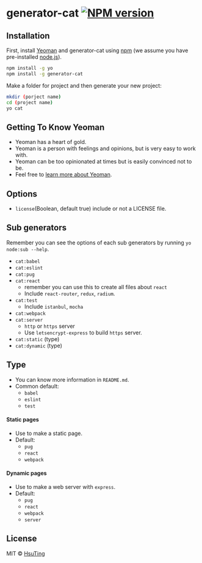 # generator-cat [![NPM version][npm-image]][npm-url]

## Installation

First, install [Yeoman](http://yeoman.io) and generator-cat using [npm](https://www.npmjs.com/) (we assume you have pre-installed [node.js](https://nodejs.org/)).

```bash
npm install -g yo
npm install -g generator-cat
```

Make a folder for project and then generate your new project:

```bash
mkdir (porject name)
cd (project name)
yo cat
```

## Getting To Know Yeoman

 * Yeoman has a heart of gold.
 * Yeoman is a person with feelings and opinions, but is very easy to work with.
 * Yeoman can be too opinionated at times but is easily convinced not to be.
 * Feel free to [learn more about Yeoman](http://yeoman.io/).

## Options

- `license`(Boolean, default true) include or not a LICENSE file.

## Sub generators

Remember you can see the options of each sub generators by running `yo node:sub --help`.

- `cat:babel`
- `cat:eslint`
- `cat:pug`
- `cat:react`
  - remember you can use this to create all files about `react`
  - Include `react-router`, `redux`, `radium`.
- `cat:test`
  - Include `istanbul`, `mocha`
- `cat:webpack`
- `cat:server`
  - `http` or `https` server
  - Use `letsencrypt-express` to build `https` server.
- `cat:static` (type)
- `cat:dynamic` (type)

## Type

- You can know more information in `README.md`.
- Common default:
  - `babel`
  - `eslint`
  - `test`

#### Static pages

- Use to make a static page.
- Default:
  - `pug`
  - `react`
  - `webpack`

#### Dynamic pages

- Use to make a web server with `express`.
- Default:
  - `pug`
  - `react`
  - `webpack`
  - `server`

## License

MIT © [HsuTing](hsuting.com)


[npm-image]: https://badge.fury.io/js/generator-cat.svg
[npm-url]: https://npmjs.org/package/generator-cat
